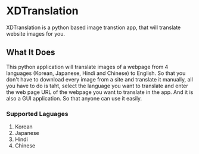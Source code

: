 # XDTranslation
XDTranslation is a python based image transtion app, that will translate website images for you.

## What It Does
This python application will translate images of a webpage from 4 languages (Korean, Japanese, Hindi and Chinese) to English. So that you don't have to download every image from a site and translate it manually, all you have to do is taht, select the language you want to translate and enter the web page URL of the webpage you want to translate in the app. And it is also a GUI application. So that anyone can use it easily.

### Supported Laguages
1. Korean
2. Japanese
3. Hindi
4. Chinese

